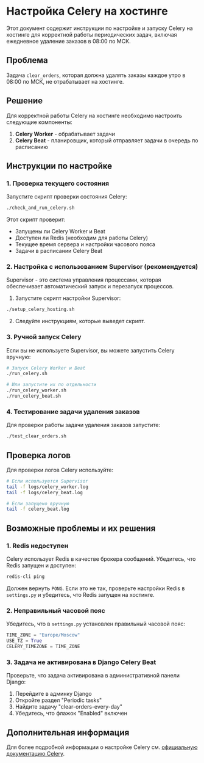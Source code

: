 # Настройка Celery на хостинге

Этот документ содержит инструкции по настройке и запуску Celery на хостинге для корректной работы периодических задач, включая ежедневное удаление заказов в 08:00 по МСК.

## Проблема

Задача `clear_orders`, которая должна удалять заказы каждое утро в 08:00 по МСК, не отрабатывает на хостинге.

## Решение

Для корректной работы Celery на хостинге необходимо настроить следующие компоненты:

1. **Celery Worker** - обрабатывает задачи
2. **Celery Beat** - планировщик, который отправляет задачи в очередь по расписанию

## Инструкции по настройке

### 1. Проверка текущего состояния

Запустите скрипт проверки состояния Celery:

```bash
./check_and_run_celery.sh
```

Этот скрипт проверит:
- Запущены ли Celery Worker и Beat
- Доступен ли Redis (необходим для работы Celery)
- Текущее время сервера и настройки часового пояса
- Задачи в расписании Celery Beat

### 2. Настройка с использованием Supervisor (рекомендуется)

Supervisor - это система управления процессами, которая обеспечивает автоматический запуск и перезапуск процессов.

1. Запустите скрипт настройки Supervisor:

```bash
./setup_celery_hosting.sh
```

2. Следуйте инструкциям, которые выведет скрипт.

### 3. Ручной запуск Celery

Если вы не используете Supervisor, вы можете запустить Celery вручную:

```bash
# Запуск Celery Worker и Beat
./run_celery.sh

# Или запустите их по отдельности
./run_celery_worker.sh
./run_celery_beat.sh
```

### 4. Тестирование задачи удаления заказов

Для проверки работы задачи удаления заказов запустите:

```bash
./test_clear_orders.sh
```

## Проверка логов

Для проверки логов Celery используйте:

```bash
# Если используется Supervisor
tail -f logs/celery_worker.log
tail -f logs/celery_beat.log

# Если запущено вручную
tail -f celery_beat.log
```

## Возможные проблемы и их решения

### 1. Redis недоступен

Celery использует Redis в качестве брокера сообщений. Убедитесь, что Redis запущен и доступен:

```bash
redis-cli ping
```

Должен вернуть `PONG`. Если это не так, проверьте настройки Redis в `settings.py` и убедитесь, что Redis запущен на хостинге.

### 2. Неправильный часовой пояс

Убедитесь, что в `settings.py` установлен правильный часовой пояс:

```python
TIME_ZONE = "Europe/Moscow"
USE_TZ = True
CELERY_TIMEZONE = TIME_ZONE
```

### 3. Задача не активирована в Django Celery Beat

Проверьте, что задача активирована в административной панели Django:

1. Перейдите в админку Django
2. Откройте раздел "Periodic tasks"
3. Найдите задачу "clear-orders-every-day"
4. Убедитесь, что флажок "Enabled" включен

## Дополнительная информация

Для более подробной информации о настройке Celery см. [официальную документацию Celery](https://docs.celeryproject.org/en/stable/userguide/periodic-tasks.html).